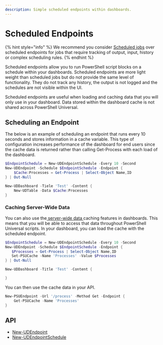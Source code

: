 ```yaml
---
description: Simple scheduled endpoints within dashboards.
---
```


# Scheduled Endpoints

{% hint style="info" %}
We recommend you consider [Scheduled jobs](../../automation/schedules.md) over scheduled endpoints for jobs that require tracking of output, input, history or complex scheduling rules.
{% endhint %}

Scheduled endpoints allow you to run PowerShell script blocks on a schedule within your dashboards. Scheduled endpoints are more light weight than scheduled jobs but do not provide the same level of functionality. They do not track any history, the output is not logged and the schedules are not visible within the UI.

Scheduled endpoints are useful when loading and caching data that you will only use in your dashboard. Data stored within the dashboard cache is not shared across PowerShell Universal.

## Scheduling an Endpoint

The below is an example of scheduling an endpoint that runs every 10 seconds and stores information in a cache variable. This type of configuration increases performance of the dashboard for end users since the cache data is returned rather than calling Get-Process with each load of the dashboard.

```powershell
$EndpointSchedule = New-UDEndpointSchedule -Every 10 -Second
New-UDEndpoint -Schedule $EndpointSchedule -Endpoint {
    $Cache:Processes = Get-Process | Select-Object Name,ID
} | Out-Null

New-UDDashboard -Tiele 'Test' -Content {
    New-UDTable -Data $Cache:Processes
}
```

### Caching Server-Wide Data

You can also use the[ server-wide data ](../../platform/cache.md)caching features in dashboards. This means that you will be able to access that data throughout PowerShell Universal scripts. In your dashboard, you can load the cache with the scheduled endpoint.

```powershell
$EndpointSchedule = New-UDEndpointSchedule -Every 10 -Second
New-UDEndpoint -Schedule $EndpointSchedule -Endpoint {
   $Processes = Get-Process | Select-Object Name,ID
   Set-PSUCache -Name 'Processes' -Value $Processes
} | Out-Null

New-UDDashboard -Title 'Test' -Content {

}
```

You can then use the cache data in your API.

```powershell
New-PSUEndpoint -Url '/process' -Method Get -Endpoint {
    Get-PSUCache -Name 'Processes'
}
```

## API

* [New-UDEndpoint](https://github.com/ironmansoftware/universal-docs/blob/master/cmdlets/New-UDEndpoint.txt)
* [New-UDEndpointSchedule](https://github.com/ironmansoftware/universal-docs/blob/master/cmdlets/New-UDEndpointSchedule.txt)
